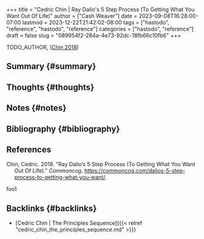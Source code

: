 +++
title = "Cedric Chin | Ray Dalio's 5 Step Process (To Getting What You Want Out Of Life)"
author = ["Cash Weaver"]
date = 2023-09-08T16:28:00-07:00
lastmod = 2023-12-22T21:42:02-08:00
tags = ["hastodo", "reference", "hastodo", "reference"]
categories = ["hastodo", "reference"]
draft = false
slug = "089954f2-284a-4e73-92dc-18fb66c10fb6"
+++

TODO_AUTHOR, (<a href="#citeproc_bib_item_1">Chin 2018</a>)


## Summary {#summary}


## Thoughts {#thoughts}


## Notes {#notes}


## Bibliography {#bibliography}

## References

<style>.csl-entry{text-indent: -1.5em; margin-left: 1.5em;}</style><div class="csl-bib-body">
  <div class="csl-entry"><a id="citeproc_bib_item_1"></a>Chin, Cedric. 2018. “Ray Dalio’s 5 Step Process (To Getting What You Want Out Of Life).” <i>Commoncog</i>. <a href="https://commoncog.com/dalios-5-step-process-to-getting-what-you-want/">https://commoncog.com/dalios-5-step-process-to-getting-what-you-want/</a>.</div>
</div>

foo1


## Backlinks {#backlinks}

-   [Cedric Chin | The Principles Sequence]({{< relref "cedric_chin_the_principles_sequence.md" >}})
